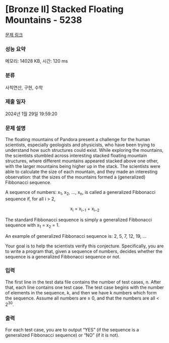 # [Bronze II] Stacked Floating Mountains - 5238 

[문제 링크](https://www.acmicpc.net/problem/5238) 

### 성능 요약

메모리: 14028 KB, 시간: 120 ms

### 분류

사칙연산, 구현, 수학

### 제출 일자

2024년 1월 29일 19:59:20

### 문제 설명

<p>The floating mountains of Pandora present a challenge for the human scientists, especially geologists and physicists, who have been trying to understand how such structures could exist. While exploring the mountains, the scientists stumbled across interesting stacked floating mountain structures, where different mountains appeared stacked above one other, with the larger mountains being higher up in the stack. The scientists were able to calculate the size of each mountain, and they made an interesting observation: that the sizes of the mountains formed a (generalized) Fibbonacci sequence.</p>

<p>A sequence of numbers: x<sub>1</sub>, x<sub>2</sub>, ..., x<sub>n</sub>, is called a generalized Fibbonacci sequence if, for all i > 2,</p>

<p style="text-align: center;">x<sub>i</sub> = x<sub>i−1</sub> + x<sub>i−2</sub></p>

<p>The standard Fibbonacci sequence is simply a generalized Fibbonacci sequence with x<sub>1</sub> = x<sub>2</sub> = 1.</p>

<p>An example of generalized Fibbonacci sequence is: 2, 5, 7, 12, 19, ...</p>

<p>Your goal is to help the scientists verify this conjecture. Specifically, you are to write a program that, given a sequence of numbers, decides whether the sequence is a generalized Fibbonacci sequence or not.</p>

### 입력 

 <p>The first line in the test data file contains the number of test cases, n. After that, each line contains one test case. The test case begins with the number of elements in the sequence, k, and then we have k numbers which form the sequence. Assume all numbers are ≥ 0, and that the numbers are all < 2<sup>30</sup>.</p>

### 출력 

 <p>For each test case, you are to output “YES” (if the sequence is a generalized Fibbonacci sequence) or “NO” (if it is not).</p>

